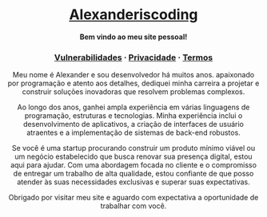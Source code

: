 <h1 align="center">
  <a href="https://github.com/alexanderiscoding">
    Alexanderiscoding
  </a>
</h1>

<p align="center">
  <strong>Bem vindo ao meu site pessoal!</strong>
</p>

<h3 align="center">
  <a href="vdp">Vulnerabilidades</a>
  <span> · </span>
  <a href="privacy">Privacidade</a>
  <span> · </span>
  <a href="terms">Termos</a>
</h3>

<p align="center">
Meu nome é Alexander e sou desenvolvedor há muitos anos. apaixonado por programação e atento aos detalhes, dediquei minha carreira a projetar e construir soluções inovadoras que resolvem problemas complexos.
</p>

<p align="center">
Ao longo dos anos, ganhei ampla experiência em várias linguagens de programação, estruturas e tecnologias. Minha experiência inclui o desenvolvimento de aplicativos, a criação de interfaces de usuário atraentes e a implementação de sistemas de back-end robustos.
</p>

<p align="center">
Se você é uma startup procurando construir um produto mínimo viável ou um negócio estabelecido que busca renovar sua presença digital, estou aqui para ajudar. Com uma abordagem focada no cliente e o compromisso de entregar um trabalho de alta qualidade, estou confiante de que posso atender às suas necessidades exclusivas e superar suas expectativas.
</p>

<p align="center">
Obrigado por visitar meu site e aguardo com expectativa a oportunidade de trabalhar com você.
</p>
